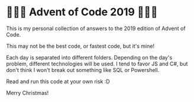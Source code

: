 # 🌟🎄🌟 Advent of Code 2019 🌟🎄🌟
This is my personal collection of answers to the 2019 edition of Advent of Code.

This may not be the best code, or fastest code, but it's mine!

Each day is separated into different folders. Depending on the day's problem, different technologies will be used. I tend to favor JS and C#, but don't think I won't break out something like SQL or Powershell.

Read and run this code at your own risk :D

Merry Christmas!